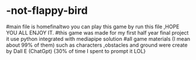# -not-flappy-bird
#main file is homefinaltwo you can play this game by run this file ,HOPE YOU ALL ENJOY IT.
#this game was made for my first half year final project it use python integrated with mediapipe solution
#all game materials (I mean about 99% of them) such as characters ,obstacles and ground  were create by Dall E (ChatGpt) {30% of time I spent to prompt it LOL}


